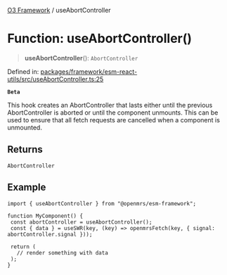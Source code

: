 [O3 Framework](../API.md) / useAbortController

# Function: useAbortController()

> **useAbortController**(): `AbortController`

Defined in: [packages/framework/esm-react-utils/src/useAbortController.ts:25](https://github.com/habeshabro/openmrs-esm-core/blob/main/packages/framework/esm-react-utils/src/useAbortController.ts#L25)

**`Beta`**

This hook creates an AbortController that lasts either until the previous AbortController
is aborted or until the component unmounts. This can be used to ensure that all fetch requests
are cancelled when a component is unmounted.

## Returns

`AbortController`

## Example

```tsx
import { useAbortController } from "@openmrs/esm-framework";

function MyComponent() {
 const abortController = useAbortController();
 const { data } = useSWR(key, (key) => openmrsFetch(key, { signal: abortController.signal }));

 return (
   // render something with data
 );
}
```
